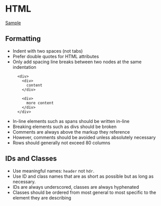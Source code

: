 # HTML

[Sample](sample.html)

## Formatting

* Indent with two spaces (not tabs)
* Prefer double quotes for HTML attributes
* Only add spacing line breaks between two nodes at the same indentation
  ```
    <div>
      <div>
        content
      </div>

      <div>
        more content
      </div>
    </div>
  ```  
* In-line elements such as spans should be written in-line
* Breaking elements such as divs should be broken
* Comments are always above the markup they reference
* However, comments should be avoided unless absolutely necessary
* Rows should generally not exceed 80 columns

## IDs and Classes

* Use meaningful names: `header` not `hdr`.
* Use ID and class names that are as short as possible but as long as necessary.
* IDs are always underscored, classes are always hyphenated
* Classes should be ordered from most general to most specific to the element they are describing
